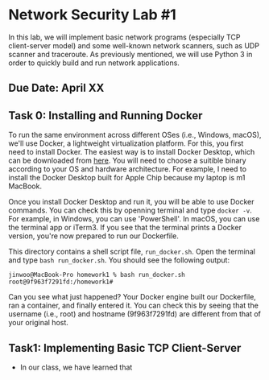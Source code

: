 # Network Security Lab #1

In this lab, we will implement basic network programs (especially TCP client-server model) and some well-known network scanners, such as UDP scanner and traceroute. As previously mentioned, we will use Python 3 in order to quickly build and run network applications.

## Due Date: April XX

## Task 0: Installing and Running Docker

To run the same environment across different OSes (i.e., Windows, macOS), we'll use Docker, a lightweight virtualization platform. For this, you first need to install Docker. The easiest way is to install Docker Desktop, which can be downloaded from [here](https://www.docker.com/products/docker-desktop/). You will need to choose a suitible binary according to your OS and hardware architecture. For example, I need to install the Docker Desktop built for Apple Chip because my laptop is m1 MacBook. 

Once you install Docker Desktop and run it, you will be able to use Docker commands. You can check this by openning terminal and type `docker -v`. For example, in Windows, you can use 'PowerShell'. In macOS, you can use the terminal app or iTerm3. If you see that the terminal prints a Docker version, you're now prepared to run our Dockerfile.

This directory contains a shell script file, `run_docker.sh`. Open the terminal and type `bash run_docker.sh`. You should see the following output:

```
jinwoo@MacBook-Pro homework1 % bash run_docker.sh
root@9f963f7291fd:/homework1#
```

Can you see what just happened? Your Docker engine built our Dockerfile, ran a container, and finally entered it. You can check this by seeing that the username (i.e., root) and hostname (9f963f7291fd) are different from that of your original host.


## Task1: Implementing Basic TCP Client-Server

- In our class, we have learned that 
